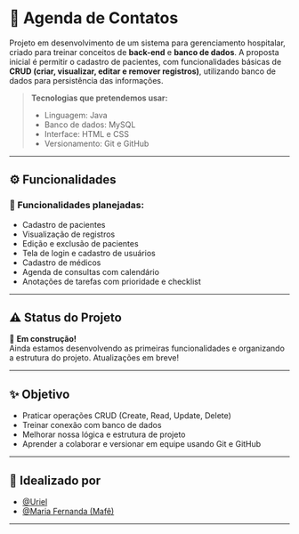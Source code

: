 # 📇 Agenda de Contatos

Projeto em desenvolvimento de um sistema para gerenciamento hospitalar, criado para treinar conceitos de **back-end** e **banco de dados**.
A proposta inicial é permitir o cadastro de pacientes, com funcionalidades básicas de **CRUD (criar, visualizar, editar e remover registros)**, utilizando banco de dados para persistência das informações.

> **Tecnologias que pretendemos usar:**
> - Linguagem: Java 
> - Banco de dados: MySQL
> - Interface: HTML e CSS
> - Versionamento: Git e GitHub

---

## ⚙️ Funcionalidades

### 🔄 Funcionalidades planejadas:
- Cadastro de pacientes
- Visualização de registros
- Edição e exclusão de pacientes
- Tela de login e cadastro de usuários
- Cadastro de médicos
- Agenda de consultas com calendário
- Anotações de tarefas com prioridade e checklist

---

## ⚠️ Status do Projeto

🚧 **Em construção!**  
Ainda estamos desenvolvendo as primeiras funcionalidades e organizando a estrutura do projeto. Atualizações em breve!

---

## ✨ Objetivo

- Praticar operações CRUD (Create, Read, Update, Delete)
- Treinar conexão com banco de dados
- Melhorar nossa lógica e estrutura de projeto
- Aprender a colaborar e versionar em equipe usando Git e GitHub

---

## 🧠 Idealizado por

- [@Uriel](https://github.com/uriellinkdaaccount) 
- [@Maria Fernanda (Mafê)](https://github.com/seu-usuario) 

---

